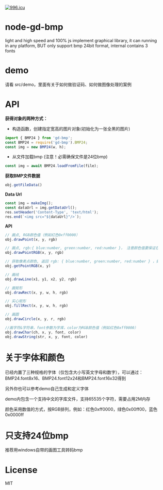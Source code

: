 <a href="https://996.icu"><img src="https://img.shields.io/badge/link-996.icu-red.svg" alt="996.icu" /></a>


# node-gd-bmp
light and high speed and 100% js implement graphical library, it can running in any platform,
BUT only support bmp 24bit format, internal contains 3 fonts
# demo

请看 src/demo，里面有关于如何做验证码、如何做图像处理的案例

# API
**获得对象的两种方式：**
* 构造函数，创建指定宽高的图片对象(初始化为一张全黑的图片)
```javascript
import { BMP24 } from 'gd-bmp';
const BMP24 = require('gd-bmp').BMP24;
const img = new BMP24(w, h);
```
* 从文件加载bmp (注意！必需确保文件是24位bmp)
```javascript
const img = await BMP24.loadFromFile(file);
```

**获取BMP文件数据**
```js
obj.getFileData()
```

**Data Url**
```js
const img = makeImg();
const dataUrl = img.getDataUrl();
res.setHeader('Content-Type', 'text/html');
res.end(`<img src="${dataUrl}"/>`);
```

**API**
```js
// 画点, RGB颜色值（例如红色0xff0000）
obj.drawPoint(x, y, rgb)

// 画点, rgb:{ blue:number, green:number, red:number }， 注意颜色值要保证在0-255之间（包含0和255）
obj.drawPointRGB(x, y, rgb)

// 获取像素点颜色, 返回 rgb: { blue:number, green:number, red:number } ，如果xy坐标超出图片范围将抛出错误
obj.getPointRGB(x, y)

// 画线
obj.drawLine(x1, y1, x2, y2, rgb)

// 画矩形
obj.drawRect(x, y, w, h, rgb)

// 实心矩形
obj.fillRect(x, y, w, h, rgb)

// 画圆
obj.drawCircle(x, y, r, rgb)

//画字符&字符串，font参数为字库，color为RGB颜色值（例如红色0xff0000）
obj.drawChar(ch, x, y, font, color)
obj.drawString(str, x, y, font, color)
```

# 关于字体和颜色
已经内置了三种规格的字体（仅包含大小写英文字母和数字），可以通过：BMP24.font8x16、BMP24.font12x24和BMP24.font16x32得到

另外你也可以参考demo自己生成和定义字体

demo内包含一个支持中文的字库文件，支持65535个字符，需要占用2M内存

颜色采用数值的方式，按RGB排列，例如：红色0xff0000，绿色0x00ff00，蓝色0x0000ff

# 只支持24位bmp

推荐用windows自带的画图工具转码bmp

# License
MIT
